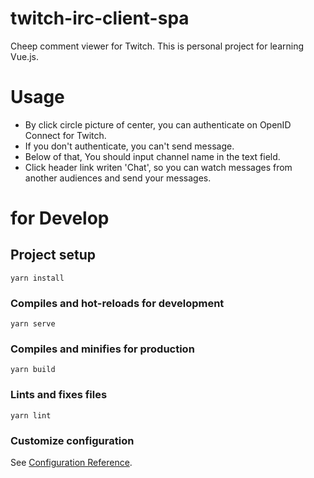 # twitch-irc-client-spa

Cheep comment viewer for Twitch.
This is personal project for learning Vue.js.

# Usage

- By click circle picture of center, you can authenticate on OpenID Connect for Twitch.
- If you don't authenticate, you can't send message.
- Below of that, You should input channel name in the text field.
- Click header link writen 'Chat', so you can watch messages from another audiences and send your messages.

# for Develop

## Project setup
```
yarn install
```

### Compiles and hot-reloads for development
```
yarn serve
```

### Compiles and minifies for production
```
yarn build
```

### Lints and fixes files
```
yarn lint
```

### Customize configuration
See [Configuration Reference](https://cli.vuejs.org/config/).
